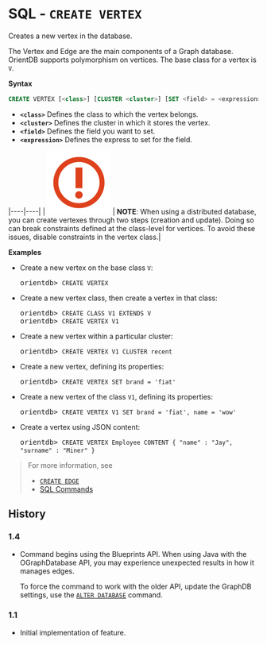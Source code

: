 # SQL - `CREATE VERTEX`

Creates a new vertex in the database.

The Vertex and Edge are the main components of a Graph database.  OrientDB supports polymorphism on vertices.  The base class for a vertex is `V`.


**Syntax**

```sql
CREATE VERTEX [<class>] [CLUSTER <cluster>] [SET <field> = <expression>[,]*]
```

- **`<class>`** Defines the class to which the vertex belongs.
- **`<cluster>`** Defines the cluster in which it stores the vertex.
- **`<field>`** Defines the field you want to set.
- **`<expression>`** Defines the express to set for the field.

|----|----|
| ![NOTE](images/warning.png) | **NOTE**: When using a distributed database, you can create vertexes through two steps (creation and update).  Doing so can break constraints defined at the class-level for vertices.  To avoid these issues, disable constraints in the vertex class.|

**Examples**

- Create a new vertex on the base class `V`:

  <pre>
  orientdb> <code class="lang-sql userinput">CREATE VERTEX</code>
  </pre>

- Create a new vertex class, then create a vertex in that class:

  <pre>
  orientdb> <code class="lang-sql userinput">CREATE CLASS V1 EXTENDS V</code>
  orientdb> <code class="lang-sql userinput">CREATE VERTEX V1</code>
  </pre>

- Create a new vertex within a particular cluster:

  <pre>
  orientdb> <code class="userinput lang-sql">CREATE VERTEX V1 CLUSTER recent</code>
  </pre>

- Create a new vertex, defining its properties:

  <pre>
  orientdb> <code class="lang-sql userinput">CREATE VERTEX SET brand = 'fiat'</code>
  </pre>

- Create a new vertex of the class `V1`, defining its properties:

  <pre>
  orientdb> <code class="lang-sql userinput">CREATE VERTEX V1 SET brand = 'fiat', name = 'wow'</code>
  </pre>

- Create a vertex using JSON content:

  <pre>
  orientdb> <code class="lang-sql userinput">CREATE VERTEX Employee CONTENT { "name" : "Jay", "surname" : "Miner" }</code>
  </pre>

>For more information, see
>
>- [`CREATE EDGE`](SQL-Create-Edge.md)
>- [SQL Commands](SQL.md)

## History

### 1.4

- Command begins using the Blueprints API.  When using Java with the OGraphDatabase API, you may experience unexpected results in how it manages edges.

  To force the command to work with the older API, update the GraphDB settings, use the [`ALTER DATABASE`](SQL-Alter-Database.md) command.

### 1.1

- Initial implementation of feature.
